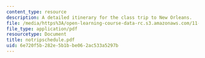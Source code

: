 ```yaml
---
content_type: resource
description: A detailed itinerary for the class trip to New Orleans.
file: /media/https%3A/open-learning-course-data-rc.s3.amazonaws.com/11-945-katrina-practicum-spring-2006/6e720f5b282e5b1bbe062ac533a5297b_notripschedule.pdf
file_type: application/pdf
resourcetype: Document
title: notripschedule.pdf
uid: 6e720f5b-282e-5b1b-be06-2ac533a5297b
---
```

